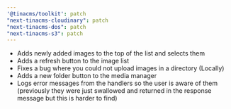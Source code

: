 ```yaml
---
'@tinacms/toolkit': patch
"next-tinacms-cloudinary": patch
"next-tinacms-dos": patch
"next-tinacms-s3": patch
---
```


- Adds newly added images to the top of the list and selects them
- Adds a refresh button to the image list
- Fixes a bug where you could not upload images in a directory (Locally)
- Adds a new folder button to the media manager
- Logs error messages from the handlers so the user is aware of them (previously they were just swallowed and returned in the response message but this is harder to find)
